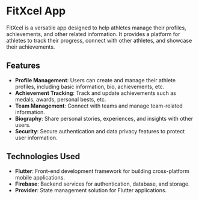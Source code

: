 # FitXcel App

FitXcel is a versatile app designed to help athletes manage their profiles, achievements, and other related information. It provides a platform for athletes to track their progress, connect with other athletes, and showcase their achievements.

## Features

- **Profile Management**: Users can create and manage their athlete profiles, including basic information, bio, achievements, etc.
- **Achievement Tracking**: Track and update achievements such as medals, awards, personal bests, etc.
- **Team Management**: Connect with teams and manage team-related information.
- **Biography**: Share personal stories, experiences, and insights with other users.
- **Security**: Secure authentication and data privacy features to protect user information.

## Technologies Used

- **Flutter**: Front-end development framework for building cross-platform mobile applications.
- **Firebase**: Backend services for authentication, database, and storage.
- **Provider**: State management solution for Flutter applications.



